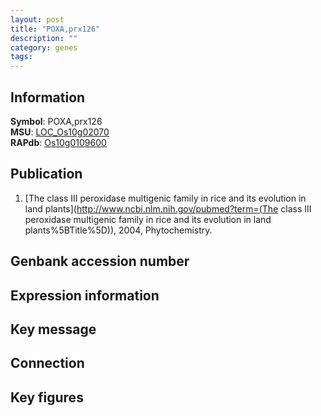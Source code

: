 ```yaml
---
layout: post
title: "POXA,prx126"
description: ""
category: genes
tags: 
---
```


## Information
__Symbol__: POXA,prx126  
__MSU__: [LOC_Os10g02070](http://rice.plantbiology.msu.edu/cgi-bin/ORF_infopage.cgi?orf=LOC_Os10g02070)  
__RAPdb__: [Os10g0109600](http://rapdb.dna.affrc.go.jp/viewer/gbrowse_details/irgsp1?name=Os10g0109600)  

## Publication
1. [The class III peroxidase multigenic family in rice and its evolution in land plants](http://www.ncbi.nlm.nih.gov/pubmed?term=(The class III peroxidase multigenic family in rice and its evolution in land plants%5BTitle%5D)), 2004, Phytochemistry.

## Genbank accession number

## Expression information

## Key message

## Connection

## Key figures


